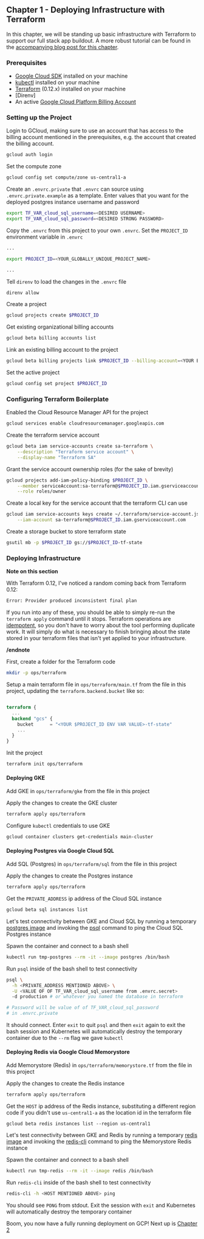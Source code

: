 ## Chapter 1 - Deploying Infrastructure with Terraform

In this chapter, we will be standing up basic infrastructure with Terraform to support our full stack app buildout.  A more robust tutorial can be found in the [accompanying blog post for this chapter]().


### Prerequisites
- [Google Cloud SDK](https://cloud.google.com/sdk) installed on your machine
- [kubectl](https://kubernetes.io/docs/tasks/tools/install-kubectl/) installed on your machine
- [Terraform](https://learn.hashicorp.com/terraform/getting-started/install.html) (0.12.x) installed on your machine
- [Direnv]
- An active [Google Cloud Platform Billing Account](https://cloud.google.com/billing/docs/how-to/manage-billing-account)

### Setting up the Project

Login to GCloud, making sure to use an account that has access to the billing account mentioned in the prerequisites, e.g. the account that created the billing account.
```bash
gcloud auth login
```

Set the compute zone
```bash
gcloud config set compute/zone us-central1-a
```

Create an `.envrc.private` that `.envrc` can source using `.envrc.private.example` as a template.  Enter values that you want for the deployed
postgres instance username and password
```bash
export TF_VAR_cloud_sql_username=<DESIRED USERNAME>
export TF_VAR_cloud_sql_password=<DESIRED STRONG PASSWORD>
```

Copy the `.envrc` from this project to your own `.envrc`.  Set the `PROJECT_ID` environment variable in `.envrc`
```bash
...

export PROJECT_ID=<YOUR_GLOBALLY_UNIQUE_PROJECT_NAME>

...
```

Tell `direnv` to load the changes in the `.envrc` file
```bash
direnv allow
```

Create a project
```bash
gcloud projects create $PROJECT_ID
```

Get existing organizational billing accounts
```bash
gcloud beta billing accounts list
```

Link an existing billing account to the project
```bash
gcloud beta billing projects link $PROJECT_ID --billing-account=<YOUR BILLING ACCOUNT ID>
```

Set the active project
```bash
gcloud config set project $PROJECT_ID
```

### Configuring Terraform Boilerplate

Enabled the Cloud Resource Manager API for the project
```bash
gcloud services enable cloudresourcemanager.googleapis.com 
```

Create the terraform service account
```bash
gcloud beta iam service-accounts create sa-terraform \
    --description "Terraform service account" \
    --display-name "Terraform SA"
```

Grant the service account ownership roles (for the sake of brevity)
```bash
gcloud projects add-iam-policy-binding $PROJECT_ID \
    --member serviceAccount:sa-terraform@$PROJECT_ID.iam.gserviceaccount.com \
    --role roles/owner
```

Create a local key for the service account that the terraform CLI can use
```bash
gcloud iam service-accounts keys create ~/.terraform/service-account.json \
    --iam-account sa-terraform@$PROJECT_ID.iam.gserviceaccount.com
```

Create a storage bucket to store terraform state
```bash
gsutil mb -p $PROJECT_ID gs://$PROJECT_ID-tf-state
```

### Deploying Infrastructure

**Note on this section**

With Terraform 0.12, I've noticed a random coming back from Terraform 0.12: 

```bash
Error: Provider produced inconsistent final plan
```

If you run into any of these, you should be able to simply re-run the `terraform apply` command until it stops.  Terraform operations are [idempotent](https://www.restapitutorial.com/lessons/idempotency.html), so you don't have to worry about the tool performing duplicate work.  It will simply do what is necessary to finish bringing about the state stored in your terraform files that isn't yet applied to your infrastructure.

**/endnote**

First, create a folder for the Terraform code
```bash
mkdir -p ops/terraform
```

Setup a main terraform file in `ops/terraform/main.tf` from the file in this project, updating the `terraform.backend.bucket` like so: 
```tf

terraform {
  ...
  backend "gcs" {
    bucket      = "<YOUR $PROJECT_ID ENV VAR VALUE>-tf-state"
    ...
  }
}

```

Init the project
```bash
terraform init ops/terraform
```

#### Deploying GKE

Add GKE in `ops/terraform/gke` from the file in this project

Apply the changes to create the GKE cluster
```bash
terraform apply ops/terraform
```

Configure `kubectl` credentials to use GKE
```bash
gcloud container clusters get-credentials main-cluster
```

#### Deploying Postgres via Google Cloud SQL

Add SQL (Postgres) in `ops/terraform/sql` from the file in this project

Apply the changes to create the Postgres instance
```bash
terraform apply ops/terraform
```

Get the `PRIVATE_ADDRESS` ip address of the Cloud SQL instance
```bash
gcloud beta sql instances list
```

Let's test connectivity between GKE and Cloud SQL by running a temporary [postgres image](https://hub.docker.com/_/postgres) and invoking the [psql](https://www.postgresql.org/docs/9.3/app-psql.html) command to ping the Cloud SQL Postgres instance

Spawn the container and connect to a bash shell
```bash
kubectl run tmp-postgres --rm -it --image postgres /bin/bash
```

Run `psql` inside of the bash shell to test connectivity
```bash
psql \
  -h <PRIVATE_ADDRESS MENTIONED ABOVE> \
  -U <VALUE OF OF TF_VAR_cloud_sql_username from .envrc.secret>
  -d production # or whatever you named the database in terraform

# Password will be value of of TF_VAR_cloud_sql_password
# in .envrc.private
```

It should connect.  Enter `exit` to quit `psql` and then `exit` again to exit the bash session and Kubernetes will automatically destroy the temporary container due to the `--rm` flag we gave `kubectl`

#### Deploying Redis via Google Cloud Memorystore

Add Memorystore (Redis) in `ops/terraform/memorystore.tf` from the file in this project

Apply the changes to create the Redis instance
```bash
terraform apply ops/terraform
```

Get the `HOST` ip address of the Redis instance, substituting a different region code if you didn't use `us-central1-a` as the location id in the terraform file

```
gcloud beta redis instances list --region us-central1
```

Let's test connectivity between GKE and Redis by running a temporary [redis image](https://hub.docker.com/_/redis) and invoking the [redis-cli](https://redis.io/topics/rediscli) command to ping the Memorystore Redis instance

Spawn the container and connect to a bash shell
```bash
kubectl run tmp-redis --rm -it --image redis /bin/bash
```

Run `redis-cli` inside of the bash shell to test connectivity
```bash
redis-cli -h <HOST MENTIONED ABOVE> ping
```

You should see `PONG` from stdout.  Exit the session with `exit` and Kubernetes will automatically destroy the temporary container

Boom, you now have a fully running deployment on GCP!  Next up is [Chapter 2](./2.md)